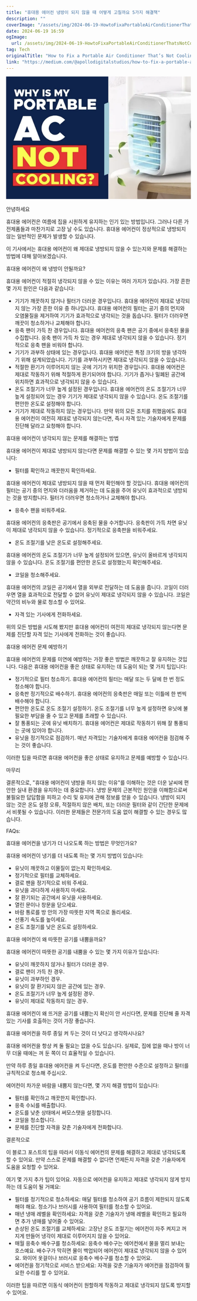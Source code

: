 ```yaml
---
title: "휴대용 에어컨 냉방이 되지 않을 때 어떻게 고칠까요 5가지 해결책"
description: ""
coverImage: "/assets/img/2024-06-19-HowtoFixaPortableAirConditionerThatsNotCooling5Solutions_0.png"
date: 2024-06-19 16:59
ogImage: 
  url: /assets/img/2024-06-19-HowtoFixaPortableAirConditionerThatsNotCooling5Solutions_0.png
tag: Tech
originalTitle: "How to Fix a Portable Air Conditioner That’s Not Cooling? (5 Solutions)"
link: "https://medium.com/@apollodigitalstudios/how-to-fix-a-portable-air-conditioner-thats-not-cooling-5-solutions-40d09e460136"
---
```



![Portable Air Conditioner](/assets/img/2024-06-19-HowtoFixaPortableAirConditionerThatsNotCooling5Solutions_0.png)

안녕하세요

휴대용 에어컨은 여름에 집을 시원하게 유지하는 인기 있는 방법입니다. 그러나 다른 가전제품들과 마찬가지로 고장 날 수도 있습니다. 휴대용 에어컨이 정상적으로 냉방되지 않는 일반적인 문제가 발생할 수 있습니다.

이 기사에서는 휴대용 에어컨이 왜 제대로 냉방되지 않을 수 있는지와 문제를 해결하는 방법에 대해 알아보겠습니다.

<div class="content-ad"></div>

휴대용 에어컨이 왜 냉방이 안될까요?

휴대용 에어컨이 적절히 냉각되지 않을 수 있는 이유는 여러 가지가 있습니다. 가장 흔한 몇 가지 원인은 다음과 같습니다:

- 기기가 깨끗하지 않거나 필터가 더러운 경우입니다. 휴대용 에어컨이 제대로 냉각되지 않는 가장 흔한 이유 중 하나입니다. 휴대용 에어컨의 필터는 공기 중의 먼지와 오염물질을 제거하여 기기가 효과적으로 냉각되는 것을 돕습니다. 필터가 더러우면 깨끗이 청소하거나 교체해야 합니다.
- 응축 팬이 가득 찬 경우입니다. 휴대용 에어컨의 응축 팬은 공기 중에서 응축된 물을 수집합니다. 응축 팬이 가득 차 있는 경우 제대로 냉각되지 않을 수 있습니다. 정기적으로 응축 팬을 비워야 합니다.
- 기기가 과부하 상태에 있는 경우입니다. 휴대용 에어컨은 특정 크기의 방을 냉각하기 위해 설계되었습니다. 기기를 과부하시키면 제대로 냉각되지 않을 수 있습니다.
- 적절한 환기가 이루어지지 않는 곳에 기기가 위치한 경우입니다. 휴대용 에어컨은 제대로 작동하기 위해 적절하게 환기되어야 합니다. 기기가 좁거나 밀폐된 공간에 위치하면 효과적으로 냉각되지 않을 수 있습니다.
- 온도 조절기가 너무 높게 설정된 경우입니다. 휴대용 에어컨의 온도 조절기가 너무 높게 설정되어 있는 경우 기기가 제대로 냉각되지 않을 수 있습니다. 온도 조절기를 편안한 온도로 설정해야 합니다.
- 기기가 제대로 작동하지 않는 경우입니다. 만약 위의 모든 조치를 취했음에도 휴대용 에어컨이 여전히 제대로 냉각되지 않는다면, 즉시 자격 있는 기술자에게 문제를 진단해 달라고 요청해야 합니다.

휴대용 에어컨이 냉각되지 않는 문제를 해결하는 방법

<div class="content-ad"></div>

휴대용 에어컨이 제대로 냉방되지 않는다면 문제를 해결할 수 있는 몇 가지 방법이 있습니다:

- 필터를 확인하고 깨끗한지 확인하세요.

휴대용 에어컨이 제대로 냉방되지 않을 때 먼저 확인해야 할 것입니다. 휴대용 에어컨의 필터는 공기 중의 먼지와 더러움을 제거하는 데 도움을 주어 유닛이 효과적으로 냉방되는 것을 방지합니다. 필터가 더러우면 청소하거나 교체해야 합니다.

- 응축수 팬을 비워주세요.

<div class="content-ad"></div>

휴대용 에어컨의 응축판은 공기에서 응축된 물을 수거합니다. 응축판이 가득 차면 유닛이 제대로 냉각되지 않을 수 있습니다. 정기적으로 응축판을 비워주세요.

- 온도 조절기를 낮은 온도로 설정해주세요.

휴대용 에어컨의 온도 조절기가 너무 높게 설정되어 있으면, 유닛이 올바르게 냉각되지 않을 수 있습니다. 온도 조절기를 편안한 온도로 설정했는지 확인해주세요.

- 코일을 청소해주세요.

<div class="content-ad"></div>

휴대용 에어컨의 코일은 공기에서 열을 외부로 전달하는 데 도움을 줍니다. 코일이 더러우면 열을 효과적으로 전달할 수 없어 유닛이 제대로 냉각되지 않을 수 있습니다. 코일은 약간의 비누와 물로 청소할 수 있어요.

- 자격 있는 기사에게 전화하세요.

위의 모든 방법을 시도해 봤지만 휴대용 에어컨이 여전히 제대로 냉각되지 않는다면 문제를 진단할 자격 있는 기사에게 전화하는 것이 좋습니다.

휴대용 에어컨 문제 예방하기

<div class="content-ad"></div>

휴대용 에어컨의 문제를 미연에 예방하는 가장 좋은 방법은 깨끗하고 잘 유지하는 것입니다. 다음은 휴대용 에어컨을 좋은 상태로 유지하는 데 도움이 되는 몇 가지 팁입니다:

- 정기적으로 필터 청소하기. 휴대용 에어컨의 필터는 매달 또는 두 달에 한 번 정도 청소해야 합니다.
- 응축판 정기적으로 배수하기. 휴대용 에어컨의 응축판은 매일 또는 이틀에 한 번씩 배수해야 합니다.
- 편안한 온도로 온도 조절기 설정하기. 온도 조절기를 너무 높게 설정하면 유닛에 불필요한 부담을 줄 수 있고 문제를 초래할 수 있습니다.
- 잘 통풍되는 곳에 유닛 배치하기. 휴대용 에어컨은 제대로 작동하기 위해 잘 통풍되는 곳에 있어야 합니다.
- 유닛을 정기적으로 점검하기. 매년 자격있는 기술자에게 휴대용 에어컨을 점검해 주는 것이 좋습니다.

이러한 팁을 따르면 휴대용 에어컨을 좋은 상태로 유지하고 문제를 예방할 수 있습니다.

마무리

<div class="content-ad"></div>

결론적으로, "휴대용 에어컨이 냉방을 하지 않는 이유"를 이해하는 것은 더운 날씨에 편안한 실내 환경을 유지하는 데 중요합니다. 냉방 문제의 근본적인 원인을 이해함으로써 불필요한 답답함을 피하고 수리 및 유지에 관해 정보를 얻을 수 있습니다. 냉방이 되지 않는 것은 온도 설정 오류, 적절하지 않은 배치, 또는 더러운 필터와 같이 간단한 문제에서 비롯될 수 있습니다. 이러한 문제들은 전문가의 도움 없이 해결할 수 있는 경우도 많습니다.

FAQs:

휴대용 에어컨을 냉기가 더 나오도록 하는 방법은 무엇인가요?

휴대용 에어컨이 냉기를 더 내도록 하는 몇 가지 방법이 있습니다:

<div class="content-ad"></div>

- 유닛이 깨끗하고 이물질이 없는지 확인하세요.
- 정기적으로 필터를 교체하세요.
- 결로 팬을 정기적으로 비워 주세요.
- 유닛을 과다하게 사용하지 마세요.
- 잘 환기되는 공간에서 유닛을 사용하세요.
- 열린 문이나 창문을 닫으세요.
- 바람 통로를 방 안의 가장 따뜻한 지역 쪽으로 돌리세요.
- 선풍기 속도를 높이세요.
- 온도 조절기를 낮은 온도로 설정하세요.

휴대용 에어컨이 왜 따뜻한 공기를 내뿜을까요?

휴대용 에어컨이 따뜻한 공기를 내뿜을 수 있는 몇 가지 이유가 있습니다:

- 유닛이 깨끗하지 않거나 필터가 더러운 경우.
- 결로 팬이 가득 찬 경우.
- 유닛이 과부하인 경우.
- 유닛이 잘 환기되지 않은 공간에 있는 경우.
- 온도 조절기가 너무 높게 설정된 경우.
- 유닛이 제대로 작동하지 않는 경우.

<div class="content-ad"></div>

휴대용 에어컨이 왜 뜨거운 공기를 내뿜는지 확신이 안 서신다면, 문제를 진단해 줄 자격 있는 기사를 호출하는 것이 가장 좋습니다.

휴대용 에어컨을 하루 종일 켜 두는 것이 더 낫다고 생각하시나요?

휴대용 에어컨을 항상 켜 둘 필요는 없을 수도 있습니다. 실제로, 집에 없을 때나 방이 너무 더울 때에는 꺼 둔 쪽이 더 효율적일 수 있습니다.

만약 하루 종일 휴대용 에어컨을 켜 두신다면, 온도를 편안한 수준으로 설정하고 필터를 규칙적으로 청소해 주십시오.

<div class="content-ad"></div>

에어컨이 차가운 바람을 내뿜지 않는다면, 몇 가지 해결 방법이 있습니다:

- 필터를 확인하고 깨끗한지 확인합니다.
- 응축 수뇌를 배출합니다.
- 온도를 낮춘 상태에서 써모스탯을 설정합니다.
- 코일을 청소합니다.
- 문제를 진단할 자격을 갖춘 기술자에게 전화합니다.

결론적으로

<div class="content-ad"></div>

이 블로그 포스트의 팁을 따라서 이동식 에어컨의 문제를 해결하고 제대로 냉각되도록 할 수 있어요. 만약 스스로 문제를 해결할 수 없다면 언제든지 자격을 갖춘 기술자에게 도움을 요청할 수 있어요.

여기 몇 가지 추가 팁이 있어요. 자동으로 에어컨을 유지하고 제대로 냉각되지 않게 방지하는 데 도움이 될 거예요:

- 필터를 정기적으로 청소하세요: 매달 필터를 청소하여 공기 흐름이 제한되지 않도록 해야 해요. 청소기나 브러시를 사용하여 필터를 청소할 수 있어요.
- 매년 냉매 레벨을 확인하세요: 자격을 갖춘 기술자가 냉매 레벨을 확인하고 필요하면 추가 냉매를 넣어줄 수 있어요.
- 손상된 온도 조절기를 교체하세요: 고장난 온도 조절기는 에어컨이 자주 켜지고 꺼지게 만들어 냉각이 제대로 이루어지지 않을 수 있어요.
- 매월 응축수 배수구를 청소하세요: 응축수 배수구는 에어컨에서 물을 멀리 보내는 호스예요. 배수구가 막히면 물이 백업되어 에어컨이 제대로 냉각되지 않을 수 있어요. 와이어 옷걸이나 브러시로 응축수 배수구를 청소할 수 있어요.
- 에어컨을 정기적으로 서비스 받으세요: 자격을 갖춘 기술자가 에어컨을 점검하여 필요한 수리를 할 수 있어요.

이러한 팁을 따르면 이동식 에어컨이 원할하게 작동하고 제대로 냉각되지 않도록 방지할 수 있어요.